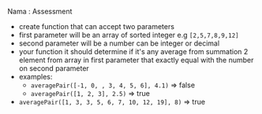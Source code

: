 Nama : Assessment

- create function that can accept two parameters
- first parameter will be an array of sorted integer e.g `[2,5,7,8,9,12]`
- second parameter will be a number can be integer or decimal
- your function it should determine if it's any average from summation 2 element from array in first parameter that exactly equal with the number on second parameter
- examples:
  - `averagePair([-1, 0, , 3, 4, 5, 6], 4.1)` => false
  - `averagePair([1, 2, 3], 2.5)` => true
- `averagePair([1, 3, 3, 5, 6, 7, 10, 12, 19], 8)` => true


